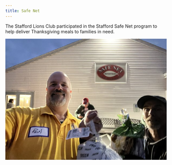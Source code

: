 ```yaml
---
title: Safe Net
---
```

The Stafford Lions Club participated in the Stafford Safe Net program to help deliver Thanksgiving meals to families in need.

<img class="img-fluid" src="/img/2024/safe-net/IMG_5051.jpg" />

